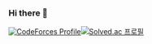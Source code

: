 ### Hi there 👋

[![CodeForces Profile](https://cf.leed.at?id=ChurriesJubilee)](https://codeforces.com/profile/ChurriesJubilee)[![Solved.ac
프로필](http://mazassumnida.wtf/api/generate_badge?boj=wnguscjf01)](https://solved.ac/wnguscjf01)

